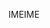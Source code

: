 <span data-ttu-id="38883-101">IME</span><span class="sxs-lookup"><span data-stu-id="38883-101">IME</span></span>